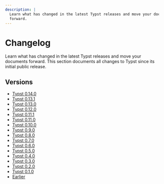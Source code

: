 ```yaml
---
description: |
  Learn what has changed in the latest Typst releases and move your documents
  forward.
---
```


# Changelog
Learn what has changed in the latest Typst releases and move your documents
forward. This section documents all changes to Typst since its initial public
release.

## Versions
- [Typst 0.14.0]($changelog/0.14.0)
- [Typst 0.13.1]($changelog/0.13.1)
- [Typst 0.13.0]($changelog/0.13.0)
- [Typst 0.12.0]($changelog/0.12.0)
- [Typst 0.11.1]($changelog/0.11.1)
- [Typst 0.11.0]($changelog/0.11.0)
- [Typst 0.10.0]($changelog/0.10.0)
- [Typst 0.9.0]($changelog/0.9.0)
- [Typst 0.8.0]($changelog/0.8.0)
- [Typst 0.7.0]($changelog/0.7.0)
- [Typst 0.6.0]($changelog/0.6.0)
- [Typst 0.5.0]($changelog/0.5.0)
- [Typst 0.4.0]($changelog/0.4.0)
- [Typst 0.3.0]($changelog/0.3.0)
- [Typst 0.2.0]($changelog/0.2.0)
- [Typst 0.1.0]($changelog/0.1.0)
- [Earlier]($changelog/earlier)

